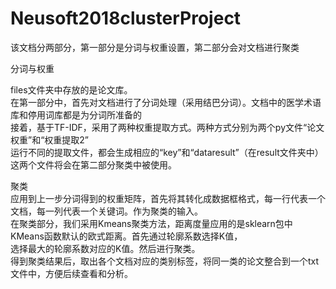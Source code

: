 # Neusoft2018clusterProject
    
    
该文档分两部分，第一部分是分词与权重设置，第二部分会对文档进行聚类   
   
    
分词与权重

files文件夹中存放的是论文库。   
在第一部分中，首先对文档进行了分词处理（采用结巴分词）。文档中的医学术语库和停用词库都是为分词所准备的    
接着，基于TF-IDF，采用了两种权重提取方式。两种方式分别为两个py文件“论文权重”和“权重提取2”   
运行不同的提取文件，都会生成相应的“key”和“dataresult”（在result文件夹中）这两个文件将会在第二部分聚类中被使用。        


聚类  
应用到上一步分词得到的权重矩阵，首先将其转化成数据框格式，每一行代表一个文档，每一列代表一个关键词。作为聚类的输入。  
在聚类部分，我们采用Kmeans聚类方法，距离度量应用的是sklearn包中KMeans函数默认的欧式距离。首先通过轮廓系数选择K值，  
选择最大的轮廓系数对应的K值。然后进行聚类。  
得到聚类结果后，取出各个文档对应的类别标签，将同一类的论文整合到一个txt文件中，方便后续查看和分析。

